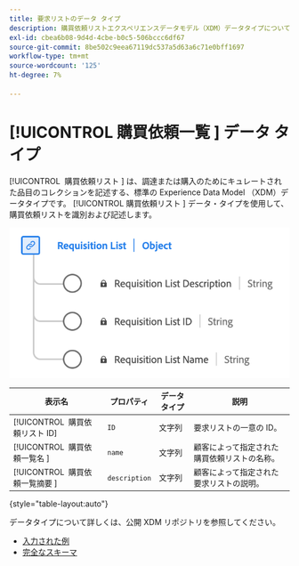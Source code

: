 ```yaml
---
title: 要求リストのデータ タイプ
description: 購買依頼リストエクスペリエンスデータモデル（XDM）データタイプについて説明します。
exl-id: cbea6b08-9d4d-4cbe-b0c5-506bccc6df67
source-git-commit: 8be502c9eea67119dc537a5d63a6c71e0bff1697
workflow-type: tm+mt
source-wordcount: '125'
ht-degree: 7%

---
```


# [!UICONTROL &#x200B; 購買依頼一覧 &#x200B;] データ タイプ

[!UICONTROL &#x200B; 購買依頼リスト &#x200B;] は、調達または購入のためにキュレートされた品目のコレクションを記述する、標準の Experience Data Model （XDM）データタイプです。 [!UICONTROL &#x200B; 購買依頼リスト &#x200B;] データ・タイプを使用して、購買依頼リストを識別および記述します。

![[!UICONTROL &#x200B; 購買依頼リスト &#x200B;] データ型のダイアグラム ](../images/data-types/requisition-list.png)

| 表示名 | プロパティ | データタイプ | 説明 |
|---------------------------|-------------------|-----------|--------------------------------------------------|
| [!UICONTROL &#x200B; 購買依頼リスト ID] | `ID` | 文字列 | 要求リストの一意の ID。 |
| [!UICONTROL &#x200B; 購買依頼一覧名 &#x200B;] | `name` | 文字列 | 顧客によって指定された購買依頼リストの名称。 |
| [!UICONTROL &#x200B; 購買依頼一覧摘要 &#x200B;] | `description` | 文字列 | 顧客によって指定された要求リストの説明。 |

{style="table-layout:auto"}

データタイプについて詳しくは、公開 XDM リポジトリを参照してください。

* [ 入力された例 ](https://github.com/adobe/xdm/blob/master/components/datatypes/requisitionlist.example.1.json)
* [ 完全なスキーマ ](https://github.com/adobe/xdm/blob/master/components/datatypes/requisitionlist.schema.json)
